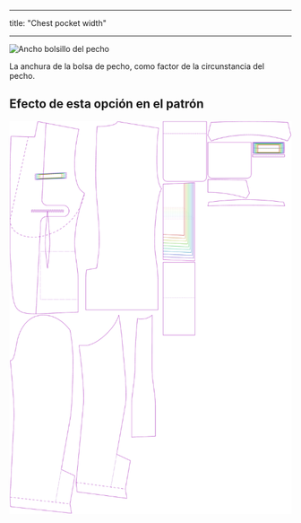 - - -
title: "Chest pocket width"
- - -

![Ancho bolsillo del pecho](chestpocketwidth.svg)

La anchura de la bolsa de pecho, como factor de la circunstancia del pecho.

## Efecto de esta opción en el patrón

![Esta imagen muestra el efecto de esta opción superponiendo varias variantes que tienen un valor diferente para esta opción](jaeger_chestpocketwidth_sample.svg "Effect of this option on the pattern")
